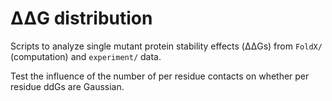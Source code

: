 # ΔΔG distribution
Scripts to analyze single mutant protein stability effects (ΔΔGs) from `FoldX/` (computation) and `experiment/` data.

Test the influence of the number of per residue contacts on whether per residue ddGs are Gaussian. 
